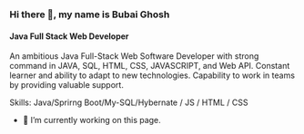 ### Hi there 👋, my name is Bubai Ghosh
#### Java Full Stack Web Developer
An ambitious Java Full-Stack Web Software Developer with strong command in JAVA, SQL, HTML, CSS, JAVASCRIPT, and Web API. Constant learner and ability to adapt to new technologies. Capability to work in teams by providing valuable support.

Skills: Java/Sprirng Boot/My-SQL/Hybernate / JS / HTML / CSS

- 🔭 I’m currently working on this page. 





